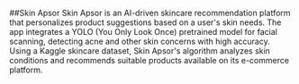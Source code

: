 
##Skin Apsor
Skin Apsor is an AI-driven skincare recommendation platform that personalizes product suggestions based on a user's skin needs. The app integrates a YOLO (You Only Look Once) pretrained model for facial scanning, detecting acne and other skin concerns with high accuracy. Using a Kaggle skincare dataset, Skin Apsor's algorithm analyzes skin conditions and recommends suitable products available on its e-commerce platform.

